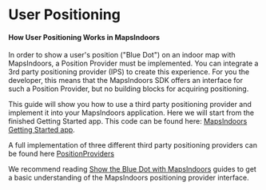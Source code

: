 # User Positioning

#### How User Positioning Works in MapsIndoors[​](https://docs.mapsindoors.com/user-positioning#how-user-positioning-works-in-mapsindoors) <a href="#how-user-positioning-works-in-mapsindoors" id="how-user-positioning-works-in-mapsindoors"></a>

In order to show a user's position ("Blue Dot") on an indoor map with MapsIndoors, a Position Provider must be implemented. You can integrate a 3rd party positioning provider (IPS) to create this experience. For you the developer, this means that the MapsIndoors SDK offers an interface for such a Position Provider, but no building blocks for acquiring positioning.

This guide will show you how to use a third party positioning provider and implement it into your MapsIndoors application. Here we will start from the finished Getting Started app. This code can be found here: [MapsIndoors Getting Started app](https://github.com/MapsPeople/MapsIndoors-Getting-Started-Android).

A full implementation of three different third party positioning providers can be found here [PositionProviders](https://github.com/MapsPeople/MapsIndoors-Getting-Started-Android/tree/feature/third\_pary\_position\_providers/app/src/main/java/com/example/mapsindoorsgettingstarted/PositionProviders)

We recommend reading [Show the Blue Dot with MapsIndoors](https://docs.mapsindoors.com/blue-dot/) guides to get a basic understanding of the MapsIndoors positioning provider interface.
